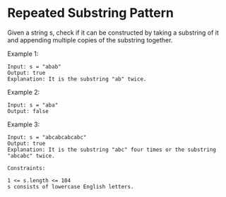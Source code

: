 # Repeated Substring Pattern

Given a string s, check if it can be constructed by taking a substring of it and appending multiple copies of the substring together.
 

Example 1:
```
Input: s = "abab"
Output: true
Explanation: It is the substring "ab" twice.
```

Example 2:
```
Input: s = "aba"
Output: false
```

Example 3:
```
Input: s = "abcabcabcabc"
Output: true
Explanation: It is the substring "abc" four times or the substring "abcabc" twice.
```

```
Constraints:

1 <= s.length <= 104
s consists of lowercase English letters.
```